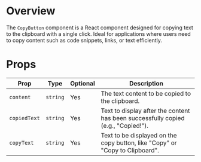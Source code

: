 # Overview

The `CopyButton` component is a React component designed for copying text to the clipboard with a single click. Ideal for applications where users need to copy content such as code snippets, links, or text efficiently.

# Props

| Prop             | Type    | Optional | Description                                                  |
|------------------|---------|----------|--------------------------------------------------------------|
| `content`        | `string`| Yes      | The text content to be copied to the clipboard.              |
| `copiedText`     | `string`| Yes      | Text to display after the content has been successfully copied (e.g., "Copied!"). |
| `copyText`       | `string`| Yes      | Text to be displayed on the copy button, like "Copy" or "Copy to Clipboard". |
